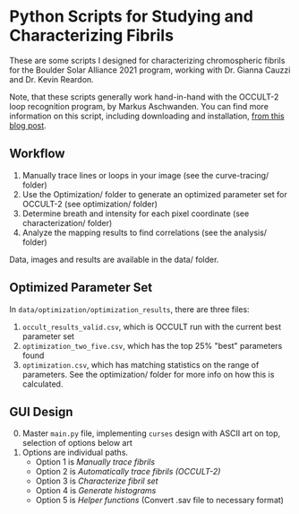 # Python Scripts for Studying and Characterizing Fibrils

These are some scripts I designed for characterizing chromospheric fibrils for the Boulder Solar Alliance 2021 program, working with Dr. Gianna Cauzzi and Dr. Kevin Reardon. 

Note, that these scripts generally work hand-in-hand with the OCCULT-2 loop recognition program, by Markus Aschwanden. You can find more information on this script, including downloading and installation, [from this blog post](https://blog.andromeda.is/posts/week-2-plotting-occult2/). 

## Workflow

1. Manually trace lines or loops in your image (see the curve-tracing/ folder)
2. Use the Optimization/ folder to generate an optimized parameter set for OCCULT-2 (see optimization/ folder)
3. Determine breath and intensity for each pixel coordinate (see characterization/ folder)
4. Analyze the mapping results to find correlations (see the analysis/ folder)

Data, images and results are available in the data/ folder. 

## Optimized Parameter Set

In `data/optimization/optimization_results`, there are three files:

1. `occult_results_valid.csv`, which is OCCULT run with the current best parameter set
2. `optimization_two_five.csv`, which has the top 25% "best" parameters found
3. `optimization.csv`, which has matching statistics on the range of parameters. See the optimization/ folder for more info on how this is calculated. 

## GUI Design

0. Master `main.py` file, implementing `curses` design with ASCII art on top, selection of options below art
1. Options are individual paths. 
    * Option 1 is *Manually trace fibrils*
    * Option 2 is *Automatically trace fibrils (OCCULT-2)*
    * Option 3 is *Characterize fibril set*
    * Option 4 is *Generate histograms*
    * Option 5 is *Helper functions* (Convert .sav file to necessary format)